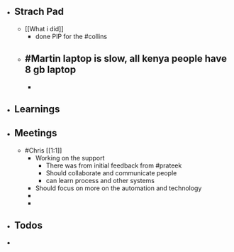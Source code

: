 - ## Strach Pad
	- [[What i did]]
		- done PIP for the #collins
	- #Martin laptop is slow, all kenya people have 8 gb laptop
		-
		-
- ## Learnings
- ## Meetings
	- #Chris [[1:1]]
		- Working on the support
			- There was from initial feedback from #prateek
			- Should collaborate and communicate people
			- can learn process and other systems
		- Should focus on more on the automation and technology
		-
		-
- ## Todos
-